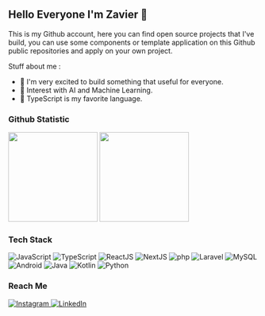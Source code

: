 <!-- 
![Header Image](https://cardivo.vercel.app/api?name=Zavier%20Ferodova&description=Let%27s%20Make%20Better%20Future&image=https://raw.githubusercontent.com/zavierferodova/zavierferodova/master/image/github-profile.webp&instagram=zavierferodova&linkedin=Zavier%20Ferodova%20Al%20Fitroh&pattern=fallingTriangles&backgroundColor=%230075FF&colorPattern=%23fff&fontColor=%23fff&iconColor=%23fff&opacity=0.1)
-->

## Hello Everyone I'm Zavier 👋

This is my Github account, here you can find open source projects that I've build, you can use some components or template application on this Github public repositories and apply on your own project.

Stuff about me :
- 🌟 I'm very excited to build something that useful for everyone.
- 🔮 Interest with AI and Machine Learning.
- 💖 TypeScript is my favorite language.

### Github Statistic

<p>
<img height="180em" src="https://github-readme-stats-eight-theta.vercel.app/api?username=zavierferodova&show_icons=true&theme=algolia&include_all_commits=true&count_private=true"/>
<img height="180em" src="https://github-readme-stats-eight-theta.vercel.app/api/top-langs/?username=zavierferodova&layout=compact&langs_count=8&theme=algolia"/>
</p>

### Tech Stack

<p>
  <img alt="JavaScript" src="https://img.shields.io/badge/-JavaScript-f7e018?logo=JavaScript&logoColor=white"/>
  <img alt="TypeScript" src="https://img.shields.io/badge/-TypeScript-2f74c0?logo=TypeScript&logoColor=white"/>
  <img alt="ReactJS" src="https://img.shields.io/badge/-React-61DBFB?logo=React&logoColor=white"/>
  <img alt="NextJS" src="https://img.shields.io/badge/-NextJS-494949?logo=next.js&logoColor=white"/>
  <img alt="php" src="https://img.shields.io/badge/-php-777bb3?logo=php&logoColor=white"/>
  <img alt="Laravel" src="https://img.shields.io/badge/-Laravel-red?logo=laravel&logoColor=white"/>
  <img alt="MySQL" src="https://img.shields.io/badge/-MySQL-orange?logo=mysql&logoColor=white"/>
  </br>
  <img alt="Android" src="https://img.shields.io/badge/-Android-2edf85?logo=Android&logoColor=white"/>
  <img alt="Java" src="https://img.shields.io/badge/-Java-ec2025?logo=java&logoColor=white"/>
  <img alt="Kotlin" src="https://img.shields.io/badge/-Kotlin-f1850b?logo=Kotlin&logoColor=white"/>
  <img alt="Python" src="https://img.shields.io/badge/-Python-ffd03d?logo=Python&logoColor=white"/>
</p>

### Reach Me
<p>
  <a href="https://instagram.com/zavierferodova" target="_blank">
    <img alt="Instagram" src="https://img.shields.io/badge/Instagram-%23E4405F.svg?&logo=instagram&logoColor=white" />
  </a>
  <a href="https://www.linkedin.com/in/zavierferodova/" target="_blank">
    <img alt="LinkedIn" src="https://img.shields.io/badge/LinkedIn-%230077B5.svg?&logo=linkedin&logoColor=white" />
  </a>
</p>
